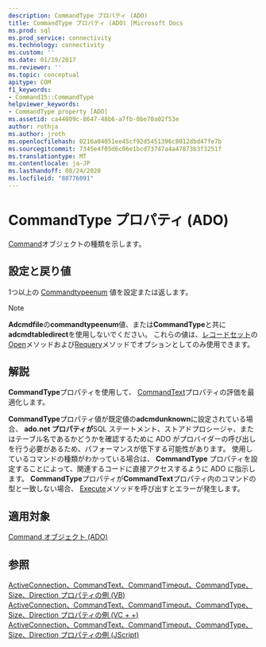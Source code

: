 ```yaml
---
description: CommandType プロパティ (ADO)
title: CommandType プロパティ (ADO) |Microsoft Docs
ms.prod: sql
ms.prod_service: connectivity
ms.technology: connectivity
ms.custom: ''
ms.date: 01/19/2017
ms.reviewer: ''
ms.topic: conceptual
apitype: COM
f1_keywords:
- Command15::CommandType
helpviewer_keywords:
- CommandType property [ADO]
ms.assetid: ca44809c-8647-48b6-a7fb-0be70a02f53e
author: rothja
ms.author: jroth
ms.openlocfilehash: 0216a04051ee45cf92d5451396c8012dbd47fe7b
ms.sourcegitcommit: 7345e4f05d6c06e1bcd73747a4a47873b3f3251f
ms.translationtype: MT
ms.contentlocale: ja-JP
ms.lasthandoff: 08/24/2020
ms.locfileid: "88776091"
---
```

# <a name="commandtype-property-ado"></a>CommandType プロパティ (ADO)
[Command](./command-object-ado.md)オブジェクトの種類を示します。  
  
## <a name="settings-and-return-values"></a>設定と戻り値  
 1つ以上の [Commandtypeenum](./commandtypeenum.md) 値を設定または返します。  
  
> [!NOTE]
>  **Adcmdfile**の**commandtypeenum**値、または**CommandType**と共に**adcmdtabledirect**を使用しないでください。 これらの値は、[レコードセット](./recordset-object-ado.md)の[Open](./open-method-ado-recordset.md)メソッドおよび[Requery](./requery-method.md)メソッドでオプションとしてのみ使用できます。  
  
## <a name="remarks"></a>解説  
 **CommandType**プロパティを使用して、 [CommandText](./commandtext-property-ado.md)プロパティの評価を最適化します。  
  
 **CommandType**プロパティ値が既定値の**adcmdunknown**に設定されている場合、 **ado.net プロパティが**SQL ステートメント、ストアドプロシージャ、またはテーブル名であるかどうかを確認するために ADO がプロバイダーの呼び出しを行う必要があるため、パフォーマンスが低下する可能性があります。 使用しているコマンドの種類がわかっている場合は、 **CommandType** プロパティを設定することによって、関連するコードに直接アクセスするように ADO に指示します。 **CommandType**プロパティが**CommandText**プロパティ内のコマンドの型と一致しない場合、 [Execute](./execute-method-ado-command.md)メソッドを呼び出すとエラーが発生します。  
  
## <a name="applies-to"></a>適用対象  
 [Command オブジェクト (ADO)](./command-object-ado.md)  
  
## <a name="see-also"></a>参照  
 [ActiveConnection、CommandText、CommandTimeout、CommandType、Size、Direction プロパティの例 (VB)](./activeconnection-commandtext-commandtimeout-commandtype-size-example-vb.md)   
 [ActiveConnection、CommandText、CommandTimeout、CommandType、Size、Direction プロパティの例 (VC + +)](./activeconnection-commandtext-commandtimeout-commandtype-size-example-vc.md)   
 [ActiveConnection、CommandText、CommandTimeout、CommandType、Size、Direction プロパティの例 (JScript)](./activeconnection-commandtext-timeout-type-size-example-jscript.md)